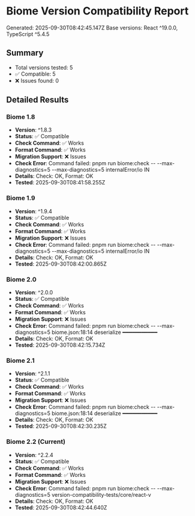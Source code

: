 # Biome Version Compatibility Report

Generated: 2025-09-30T08:42:45.147Z
Base versions: React ^19.0.0, TypeScript ^5.4.5

## Summary

- Total versions tested: 5
- ✅ Compatible: 5
- ❌ Issues found: 0

## Detailed Results

### Biome 1.8

- **Version**: ^1.8.3
- **Status**: ✅ Compatible
- **Check Command**: ✅ Works
- **Format Command**: ✅ Works
- **Migration Support**: ❌ Issues
- **Check Error**: Command failed: pnpm run biome:check -- --max-diagnostics=5
--max-diagnostics=5 internalError/io  IN
- **Details**: Check: OK, Format: OK
- **Tested**: 2025-09-30T08:41:58.255Z

### Biome 1.9

- **Version**: ^1.9.4
- **Status**: ✅ Compatible
- **Check Command**: ✅ Works
- **Format Command**: ✅ Works
- **Migration Support**: ❌ Issues
- **Check Error**: Command failed: pnpm run biome:check -- --max-diagnostics=5
--max-diagnostics=5 internalError/io  IN
- **Details**: Check: OK, Format: OK
- **Tested**: 2025-09-30T08:42:00.865Z

### Biome 2.0

- **Version**: ^2.0.0
- **Status**: ✅ Compatible
- **Check Command**: ✅ Works
- **Format Command**: ✅ Works
- **Migration Support**: ❌ Issues
- **Check Error**: Command failed: pnpm run biome:check -- --max-diagnostics=5
biome.json:18:14 deserialize ━━━━━━━━━━━
- **Details**: Check: OK, Format: OK
- **Tested**: 2025-09-30T08:42:15.734Z

### Biome 2.1

- **Version**: ^2.1.1
- **Status**: ✅ Compatible
- **Check Command**: ✅ Works
- **Format Command**: ✅ Works
- **Migration Support**: ❌ Issues
- **Check Error**: Command failed: pnpm run biome:check -- --max-diagnostics=5
biome.json:18:14 deserialize ━━━━━━━━━━━
- **Details**: Check: OK, Format: OK
- **Tested**: 2025-09-30T08:42:30.235Z

### Biome 2.2 (Current)

- **Version**: ^2.2.4
- **Status**: ✅ Compatible
- **Check Command**: ✅ Works
- **Format Command**: ✅ Works
- **Migration Support**: ❌ Issues
- **Check Error**: Command failed: pnpm run biome:check -- --max-diagnostics=5
version-compatibility-tests/core/react-v
- **Details**: Check: OK, Format: OK
- **Tested**: 2025-09-30T08:42:44.640Z

